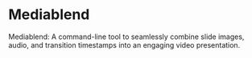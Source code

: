 # Mediablend

Mediablend: A command-line tool to seamlessly combine slide images, audio, and transition timestamps into an engaging video presentation.
